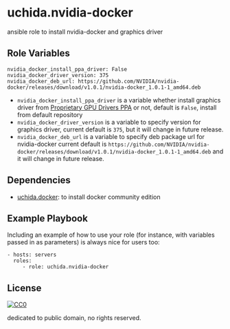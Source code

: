 uchida.nvidia-docker
====================

ansible role to install nvidia-docker and graphics driver

Role Variables
--------------

```
nvidia_docker_install_ppa_driver: False
nvidia_docker_driver_version: 375
nvidia_docker_deb_url: https://github.com/NVIDIA/nvidia-docker/releases/download/v1.0.1/nvidia-docker_1.0.1-1_amd64.deb
```

- `nvidia_docker_install_ppa_driver` is a variable whether install graphics driver from
  [Proprietary GPU Drivers PPA](https://launchpad.net/~graphics-drivers/+archive/ubuntu/ppa) or not,
  default is `False`, install from default repository
- `nvidia_docker_driver_version` is a variable to specify version for graphics driver,
  current default is `375`, but it will change in future release.
- `nvidia_docker_deb_url` is a variable to specify deb package url for nvidia-docker
  current default is `https://github.com/NVIDIA/nvidia-docker/releases/download/v1.0.1/nvidia-docker_1.0.1-1_amd64.deb`
  and it will change in future release.

Dependencies
------------

- [uchida.docker](https://galaxy.ansible.com/uchida/docker/): to install docker community edition

Example Playbook
----------------

Including an example of how to use your role (for instance, with variables passed in as parameters) is always nice for users too:

```
- hosts: servers
  roles:
     - role: uchida.nvidia-docker
```

License
-------

[![CC0](http://i.creativecommons.org/p/zero/1.0/88x31.png "CC0")](http://creativecommons.org/publicdomain/zero/1.0/deed)

dedicated to public domain, no rights reserved.
